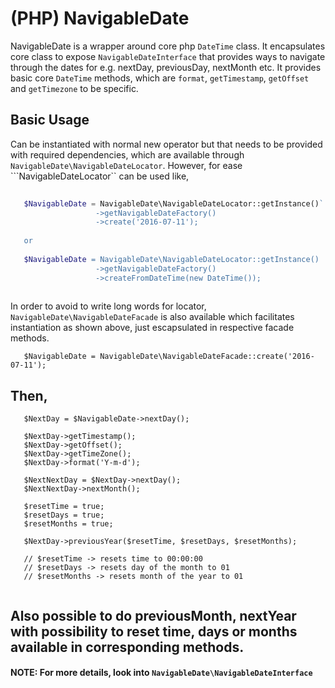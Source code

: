 # (PHP) NavigableDate

NavigableDate is a wrapper around core php ```DateTime``` class.
It encapsulates core class to expose ```NavigableDateInterface``` that provides ways to 
navigate through the dates for e.g. nextDay, previousDay, nextMonth etc.
It provides basic core ```DateTime``` methods, which are ```format```, ```getTimestamp```,
```getOffset``` and ```getTimezone``` to be specific.

## Basic Usage

Can be instantiated with normal new operator but that needs to be provided with required dependencies, 
which are available through ```NavigableDate\NavigableDateLocator```. However, for ease ```NavigableDateLocator``
can be used like,
 
 ``` php
    
    $NavigableDate = NavigableDate\NavigableDateLocator::getInstance()`
                    ->getNavigableDateFactory()
                    ->create('2016-07-11');
    
    or 
    
    $NavigableDate = NavigableDate\NavigableDateLocator::getInstance()
                    ->getNavigableDateFactory()
                    ->createFromDateTime(new DateTime());
    
 ```
 
 In order to avoid to write long words for locator, ```NavigableDate\NavigableDateFacade``` is also available which facilitates instantiation as shown above, 
 just escapsulated in respective facade methods.   
 
 ```
    $NavigableDate = NavigableDate\NavigableDateFacade::create('2016-07-11');
 
 ```
 
 ## Then,
 
 ```
    $NextDay = $NavigableDate->nextDay();
    
    $NextDay->getTimestamp();
    $NextDay->getOffset();
    $NextDay->getTimeZone();
    $NextDay->format('Y-m-d');
    
    $NextNextDay = $NextDay->nextDay(); 
    $NextNextDay->nextMonth();
    
    $resetTime = true;
    $resetDays = true;
    $resetMonths = true;
    
    $NextDay->previousYear($resetTime, $resetDays, $resetMonths);
    
    // $resetTime -> resets time to 00:00:00
    // $resetDays -> resets day of the month to 01
    // $resetMonths -> resets month of the year to 01
    
 ```
 
 ## Also possible to do previousMonth, nextYear with possibility to reset time, days or months available in corresponding methods. 
 
 #### NOTE: For more details, look into ```NavigableDate\NavigableDateInterface```